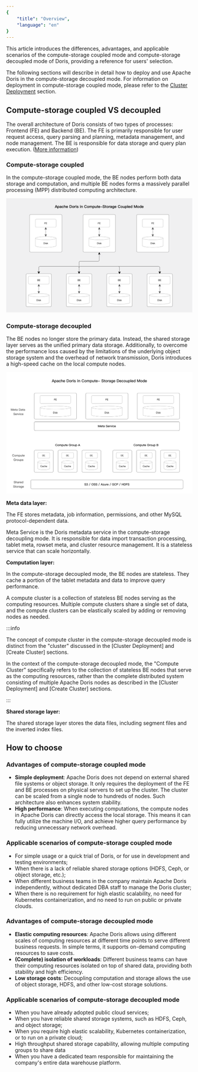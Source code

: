 ```yaml
---
{
    "title": "Overview",
    "language": "en"
}
---
```


<!--
Licensed to the Apache Software Foundation (ASF) under one
or more contributor license agreements.  See the NOTICE file
distributed with this work for additional information
regarding copyright ownership.  The ASF licenses this file
to you under the Apache License, Version 2.0 (the
"License"); you may not use this file except in compliance
with the License.  You may obtain a copy of the License at

  http://www.apache.org/licenses/LICENSE-2.0

Unless required by applicable law or agreed to in writing,
software distributed under the License is distributed on an
"AS IS" BASIS, WITHOUT WARRANTIES OR CONDITIONS OF ANY
KIND, either express or implied.  See the License for the
specific language governing permissions and limitations
under the License.
-->

This article introduces the differences, advantages, and applicable scenarios of the compute-storage coupled mode and compute-storage decoupled mode of Doris, providing a reference for users' selection. 

The following sections will describe in detail how to deploy and use Apache Doris in the compute-storage decoupled mode. For information on deployment in compute-storage coupled mode, please refer to the [Cluster Deployment](../install/deploy-manually/storage-compute-coupled-deploy-manually) section.

## **Compute-storage coupled VS decoupled**

The overall architecture of Doris consists of two types of processes: Frontend (FE) and Backend (BE). The FE is primarily responsible for user request access, query parsing and planning, metadata management, and node management. The BE is responsible for data storage and query plan execution. ([More information](../gettingStarted/what-is-apache-doris))

### **Compute-storage coupled**

In the compute-storage coupled mode, the BE nodes perform both data storage and computation, and multiple BE nodes forms a massively parallel processing (MPP) distributed computing architecture.

![compute-storage-coupled](/images/compute-storage-coupled.png)

### **Compute-storage decoupled**

The BE nodes no longer store the primary data. Instead, the shared storage layer serves as the unified primary data storage. Additionally, to overcome the performance loss caused by the limitations of the underlying object storage system and the overhead of network transmission, Doris introduces a high-speed cache on the local compute nodes.

![compute-storage-decoupled](/images/compute-storage-decoupled.png)

**Meta data layer:**

The FE stores metadata, job information, permissions, and other MySQL protocol-dependent data.

Meta Service is the Doris metadata service in the compute-storage decoupling mode. It is responsible for data import transaction processing, tablet meta, rowset meta, and cluster resource management. It is a stateless service that can scale horizontally.

**Computation layer:** 

In the compute-storage decoupled mode, the BE nodes are stateless. They cache a portion of the tablet metadata and data to improve query performance.

A compute cluster is a collection of stateless BE nodes serving as the computing resources. Multiple compute clusters share a single set of data, and the compute clusters can be elastically scaled by adding or removing nodes as needed.

:::info

The concept of compute cluster in the compute-storage decoupled mode is distinct from the "cluster" discussed in the [Cluster Deployment] and [Create Cluster] sections.

In the context of the compute-storage decoupled mode, the "Compute Cluster" specifically refers to the collection of stateless BE nodes that serve as the computing resources, rather than the complete distributed system consisting of multiple Apache Doris nodes as described in the [Cluster Deployment] and [Create Cluster] sections.

:::

**Shared storage layer:**

The shared storage layer stores the data files, including segment files and the inverted index files.

## How to choose

### Advantages of compute-storage coupled mode

- **Simple deployment**: Apache Doris does not depend on external shared file systems or object storage. It only requires the deployment of the FE and BE processes on physical servers to set up the cluster. The cluster can be scaled from a single node to hundreds of nodes. Such architecture also enhances system stability.
- **High performance**: When executing computations, the compute nodes in Apache Doris can directly access the local storage. This means it can fully utilize the machine I/O, and achieve higher query performance by reducing unnecessary network overhead.

### Applicable scenarios of compute-storage coupled mode

- For simple usage or a quick trial of Doris, or for use in development and testing environments;
- When there is a lack of reliable shared storage options (HDFS, Ceph, or object storage, etc.);
- When different business teams in the company maintain Apache Doris independently, without dedicated DBA staff to manage the Doris cluster;
- When there is no requirement for high elastic scalability, no need for Kubernetes containerization, and no need to run on public or private clouds.

### Advantages of compute-storage decoupled mode

- **Elastic computing resources**: Apache Doris allows using different scales of computing resources at different time points to serve different business requests. In simple terms, it supports on-demand computing resources to save costs.
- **(Complete) isolation of workloads**: Different business teams can have their computing resources isolated on top of shared data, providing both stability and high efficiency.
- **Low storage costs**: Decoupling computation and storage allows the use of object storage, HDFS, and other low-cost storage solutions.

### Applicable scenarios of compute-storage decoupled mode

- When you have already adopted public cloud services;
- When you have reliable shared storage systems, such as HDFS, Ceph, and object storage;
- When you require high elastic scalability, Kubernetes containerization, or to run on a private cloud;
- High throughput shared storage capability, allowing multiple computing groups to share data
- When you have a dedicated team responsible for maintaining the company's entire data warehouse platform.
